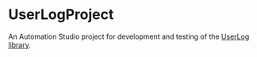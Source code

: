 # UserLogProject

An Automation Studio project for development and testing of the [UserLog library](https://github.com/BnR-US-Midwest/UserLog).
